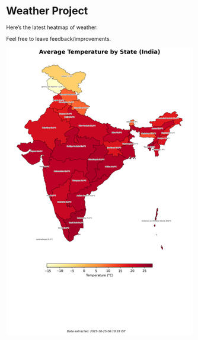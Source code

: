 # Weather Project

Here’s the latest heatmap of weather:

Feel free to leave feedback/improvements.

![India Heatmap](docs/assets/india_heatmap.png?v=FC1C83)
